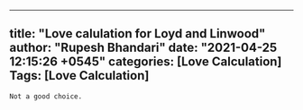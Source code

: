 
---
title: "Love calulation for Loyd and Linwood"
author: "Rupesh Bhandari"
date: "2021-04-25 12:15:26 +0545"
categories: [Love Calculation]
Tags: [Love Calculation]
---

    Not a good choice.
    